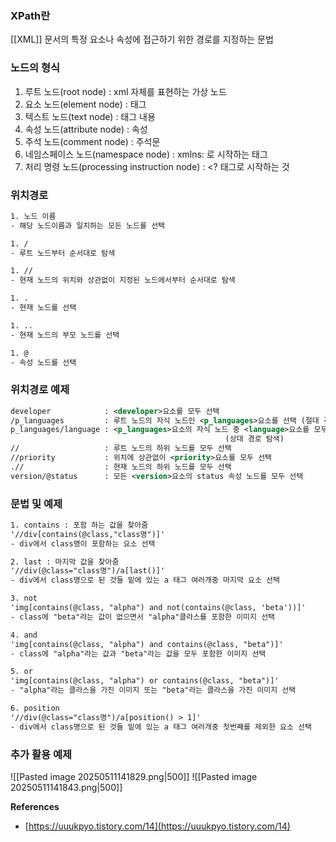 ### XPath란
[[XML]] 문서의 특정 요소나 속성에 접근하기 위한 경로를 지정하는 문법

### **노드의 형식**
1. 루트 노드(root node) : xml 자체를 표현하는 가상 노드
2. 요소 노드(element node) : 태그
3. 텍스트 노드(text node) : 태그 내용
4. 속성 노드(attribute node) : 속성
5. 주석 노드(comment node) : 주석문
6. 네임스페이스 노드(namespace node) : xmlns: 로 시작하는 태그
7. 처리 명령 노드(processing instruction node) : \<? 태그로 시작하는 것

### **위치경로**
```xml
1. 노드 이름
- 해당 노드이름과 일치하는 모든 노드를 선택

1. /
- 루트 노드부터 순서대로 탐색

1. //
- 현재 노드의 위치와 상관없이 지정된 노드에서부터 순서대로 탐색

1. .
- 현재 노드를 선택

1. ..
- 현재 노드의 부모 노드를 선택

1. @
- 속성 노드를 선택
```

### **위치경로 예제**
```xml
developer            : <developer>요소를 모두 선택
/p_languages         : 루트 노드의 자식 노드인 <p_languages>요소를 선택 (절대 경로 탐색)
p_languages/language : <p_languages>요소의 자식 노드 중 <language>요소를 모두 선택 
												(상대 경로 탐색)
//                   : 루트 노드의 하위 노드를 모두 선택
//priority           : 위치에 상관없이 <priority>요소를 모두 선택
.//                  : 현재 노드의 하위 노드를 모두 선택
version/@status      : 모든 <version>요소의 status 속성 노드를 모두 선택
```

### **문법 및 예제**
```xml
1. contains : 포함 하는 값을 찾아줌
'//div[contains(@class,"class명")]'
- div에서 class명이 포함하는 요소 선택

2. last : 마지막 값을 찾아줌
'//div(@class="class명")/a[last()]'
- div에서 class명으로 된 것들 밑에 있는 a 태그 여러개중 마지막 요소 선택

3. not
'img[contains(@class, "alpha") and not(contains(@class, 'beta'))]'
- class에 "beta"라는 값이 없으면서 "alpha"클라스를 포함한 이미지 선택

4. and
'img[contains(@class, "alpha") and contains(@class, "beta")]'
- class에 "alpha"라는 값과 "beta"라는 값을 모두 포함한 이미지 선택

5. or
'img[contains(@class, "alpha") or contains(@class, "beta")]'
- "alpha"라는 클라스을 가진 이미지 또는 "beta"라는 클라스을 가진 이미지 선택

6. position
'//div(@class="class명")/a[position() > 1]'
- div에서 class명으로 된 것들 밑에 있는 a 태그 여러개중 첫번째를 제외한 요소 선택
```

### **추가 활용 예제**
![[Pasted image 20250511141829.png|500]]
![[Pasted image 20250511141843.png|500]]

**References**
- [https://uuukpyo.tistory.com/14](https://uuukpyo.tistory.com/14)